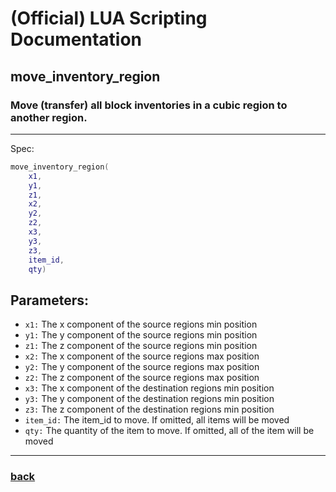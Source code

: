
# (Official) LUA Scripting Documentation

## move_inventory_region

### Move (transfer) all block inventories in a cubic region to another region.
___
Spec:
```lua
move_inventory_region(
	x1,
	y1,
	z1,
	x2,
	y2,
	z2,
	x3,
	y3,
	z3,
	item_id,
	qty)
```
## Parameters:
- `x1:` The x component of the source regions min position
- `y1:` The y component of the source regions min position
- `z1:` The z component of the source regions min position
- `x2:` The x component of the source regions max position
- `y2:` The y component of the source regions max position
- `z2:` The z component of the source regions max position
- `x3:` The x component of the destination regions min position
- `y3:` The y component of the destination regions min position
- `z3:` The z component of the destination regions min position
- `item_id:` The item_id to move. If omitted, all items will be moved
- `qty:` The quantity of the item to move. If omitted, all of the item will be moved

___
### [back](../inventory)

